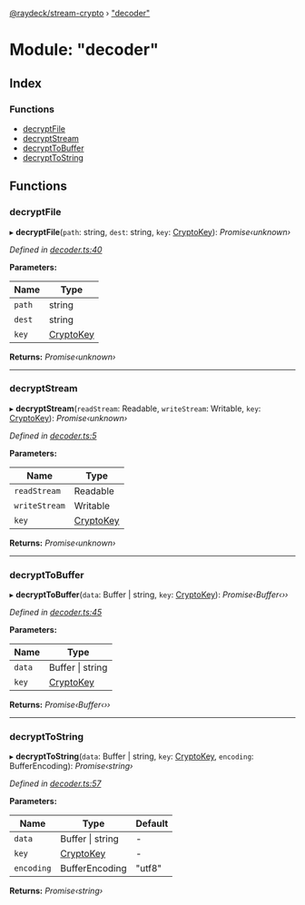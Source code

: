 [@raydeck/stream-crypto](../globals.md) › ["decoder"](_decoder_.md)

# Module: "decoder"

## Index

### Functions

* [decryptFile](_decoder_.md#decryptfile)
* [decryptStream](_decoder_.md#decryptstream)
* [decryptToBuffer](_decoder_.md#decrypttobuffer)
* [decryptToString](_decoder_.md#decrypttostring)

## Functions

###  decryptFile

▸ **decryptFile**(`path`: string, `dest`: string, `key`: [CryptoKey](_utils_.md#cryptokey)): *Promise‹unknown›*

*Defined in [decoder.ts:40](https://github.com/rhdeck/stream-crypto/blob/849eab9/src/decoder.ts#L40)*

**Parameters:**

Name | Type |
------ | ------ |
`path` | string |
`dest` | string |
`key` | [CryptoKey](_utils_.md#cryptokey) |

**Returns:** *Promise‹unknown›*

___

###  decryptStream

▸ **decryptStream**(`readStream`: Readable, `writeStream`: Writable, `key`: [CryptoKey](_utils_.md#cryptokey)): *Promise‹unknown›*

*Defined in [decoder.ts:5](https://github.com/rhdeck/stream-crypto/blob/849eab9/src/decoder.ts#L5)*

**Parameters:**

Name | Type |
------ | ------ |
`readStream` | Readable |
`writeStream` | Writable |
`key` | [CryptoKey](_utils_.md#cryptokey) |

**Returns:** *Promise‹unknown›*

___

###  decryptToBuffer

▸ **decryptToBuffer**(`data`: Buffer | string, `key`: [CryptoKey](_utils_.md#cryptokey)): *Promise‹Buffer‹››*

*Defined in [decoder.ts:45](https://github.com/rhdeck/stream-crypto/blob/849eab9/src/decoder.ts#L45)*

**Parameters:**

Name | Type |
------ | ------ |
`data` | Buffer &#124; string |
`key` | [CryptoKey](_utils_.md#cryptokey) |

**Returns:** *Promise‹Buffer‹››*

___

###  decryptToString

▸ **decryptToString**(`data`: Buffer | string, `key`: [CryptoKey](_utils_.md#cryptokey), `encoding`: BufferEncoding): *Promise‹string›*

*Defined in [decoder.ts:57](https://github.com/rhdeck/stream-crypto/blob/849eab9/src/decoder.ts#L57)*

**Parameters:**

Name | Type | Default |
------ | ------ | ------ |
`data` | Buffer &#124; string | - |
`key` | [CryptoKey](_utils_.md#cryptokey) | - |
`encoding` | BufferEncoding | "utf8" |

**Returns:** *Promise‹string›*

